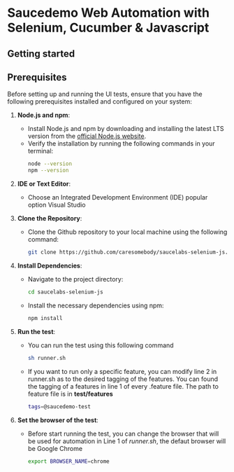 # Saucedemo Web Automation with Selenium, Cucumber & Javascript

## Getting started

## Prerequisites

Before setting up and running the UI tests, ensure that you have the following prerequisites installed and configured on your system:

1. **Node.js and npm**:
   - Install Node.js and npm by downloading and installing the latest LTS version from the [official Node.js website](https://nodejs.org/).
   - Verify the installation by running the following commands in your terminal:
     ```bash
     node --version
     npm --version
     ```
2. **IDE or Text Editor**:

   - Choose an Integrated Development Environment (IDE) popular option Visual Studio

3. **Clone the Repository**:
   - Clone the Github repository to your local machine using the following command:
     ```bash
     git clone https://github.com/caresomebody/saucelabs-selenium-js.git
     ```
5. **Install Dependencies**:
   - Navigate to the project directory:
     ```bash
     cd saucelabs-selenium-js
     ```
   - Install the necessary dependencies using npm:
     ```bash
     npm install
     ```

6. **Run the test**:

    - You can run the test using this following command

      ```bash
      sh runner.sh
      ```

    - If you want to run only a specific feature, you can modify line 2 in runner.sh as to the desired tagging of the features. You can found the tagging of a features in line 1 of every .feature file. The path to feature file is in **test/features**
      ```bash
      tags=@saucedemo-test
      ```

7. **Set the browser of the test**:

    - Before start running the test, you can change the browser that will be used for automation in Line 1 of _runner.sh_, the defaut browser will be Google Chrome
      ```bash
      export BROWSER_NAME=chrome
      ```
